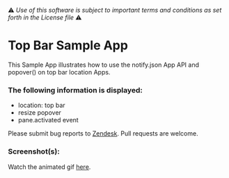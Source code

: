 :warning: *Use of this software is subject to important terms and conditions as set forth in the License file* :warning:

# Top Bar Sample App

This Sample App illustrates how to use the notify.json App API and popover() on top bar location Apps.

### The following information is displayed:

* location: top bar
* resize popover
* pane.activated event

Please submit bug reports to [Zendesk](https://support.zendesk.com/requests/new). Pull requests are welcome.

### Screenshot(s):
Watch the animated gif [here](http://cl.ly/image/1o2u0q3f2M3R).

